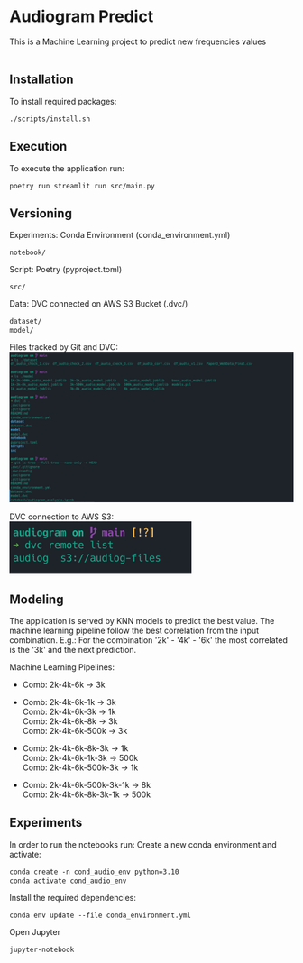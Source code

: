 # Audiogram Predict
This is a Machine Learning project to predict new frequencies values  
<br>
## Installation
To install required packages:
```
./scripts/install.sh
```

## Execution
To execute the application run:
```
poetry run streamlit run src/main.py
```

## Versioning

Experiments: Conda Environment (conda_environment.yml)

```
notebook/
```
  
Script: Poetry (pyproject.toml)
```
src/
```

Data: DVC connected on AWS S3 Bucket (.dvc/)
```
dataset/
model/
```


Files tracked by Git and DVC:
![](image/files_git_dvc.png)

DVC connection to AWS S3:  
![](image/dvc_remote_list.png)
<br>

## Modeling
The application is served by KNN models to predict the best value.
The machine learning pipeline follow the best correlation from the input combination.
E.g.: For the combination '2k' - '4k' - '6k' the most correlated is the '3k' and the next prediction.

Machine Learning Pipelines:

- Comb: 2k-4k-6k -> 3k  

- Comb: 2k-4k-6k-1k -> 3k  
Comb: 2k-4k-6k-3k -> 1k  
Comb: 2k-4k-6k-8k -> 3k  
Comb: 2k-4k-6k-500k -> 3k  

- Comb: 2k-4k-6k-8k-3k -> 1k  
Comb: 2k-4k-6k-1k-3k -> 500k  
Comb: 2k-4k-6k-500k-3k -> 1k  

- Comb: 2k-4k-6k-500k-3k-1k -> 8k  
Comb: 2k-4k-6k-8k-3k-1k -> 500k  

## Experiments
In order to run the notebooks run:
Create a new conda environment and activate:
```
conda create -n cond_audio_env python=3.10
conda activate cond_audio_env
```

Install the required dependencies:
```
conda env update --file conda_environment.yml
```

Open Jupyter
```
jupyter-notebook
```
